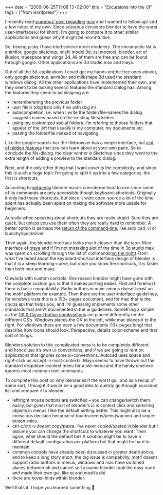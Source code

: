 +++
date = "2009-06-25T11:08:13+02:00"
title = "Excursions into the UI"
tags = ["from wordpress"]
+++

I recently read [scarabus’ post regarding guis](http://www.scalari.net/2009/06/25/lessons-in-gui-design/) and I wanted to follow up/ add a few notes of my own. Since scarabus considers blender to have the worst user-interface(ui for short), I’m going to compare it to other similar applications and guess why it might be non-intuitive.

So, beeing picky I have tried several mesh modelers. The imcomplete list is anim8or, google sketchup, misfit model 3d, xsi modtool, blender, art of illusion, truespace and wings 3d. All of them are free and can be found through google. Other applications are 3d studio max and maya.

Out of all the 3d-applications I could get my hands on(the free ones above), only google sketchup, anim8or and milkshape 3d used the standard windows dialog. All the other applications have implemented their own, and they seem to be lacking several features the standard dialog has. Among the features they seem to be skipping are:

* rememberering the previous folder
* user filers (*dog* lists only files with dog in)
* autocompletion, i.e. when I write the folder/file-names the dialog suggests names based on the existing files/folders
* using my customized spcial folders. I’m refering to thoose folders that appear of the left that usually is my computer, my documents etc.
* pasting the folder/file instead of navigating

Like the google search-bar the filebrowser has a simple interface, but [alot of hidden features](http://lifehacker.com/339474/top-10-obscure-google-search-tricks) that you can learn about at your own pace. So to conclude the file-dialog, the clear winner is Sketchup since they went to the extra length of adding a preview to the standard dialog.

Next, and the only other thing that I want cover is the complexity, and since this is such a huge topic I’m going to split it up into a few categories, the first is shortcuts.

According to [wikipedia](http://en.wikipedia.org/wiki/Blender_(software)) blender was/is considered hard to use since some of its commands are only accessible though keyboard-shortcuts. Originally it only had those shortcuts, but since it went open-source a lot of the time spent has actually been spent on making the software more usable for beginners.

Actually when speaking about shortcuts they are really stupid. Sure they are quick, but unless you use them often they are really hard to remember. A better option is perhaps the [return of the command-line](http://www.codinghorror.com/blog/archives/001265.html), like auto cad, vi or launchy/quicksilver.

Then again, the blender interface looks much cleaner than the icon-filled interface of [maya](http://en.wikipedia.org/wiki/File:Maya2009.png) and if I’m not mistaking alot of the time in 3d studio max was spent on scrolling through the list of commands([on the right](http://en.wikipedia.org/wiki/File:3dsmax_2010_800px.png)).From what I’ve heard about the keyboard-shortcut interface design of blender is that it is a steep learning-curve, but once you know the shortcuts, it is faster than both max and maya.

Onwards with custom controls. One reason blender might have gone with the complete custom gui, is that it makes porting easier. First and foremost there is basic compatibility. Radio buttons in main-menus doesn’t exist on the motif platform for example. Then there are the user-interface guidelines, for windows vista this is a 100+ pages document, and for mac ther is the cocoa api that helps you, and I’m guessing implements some other standards that aren’t documented in the ui guidelines. Something a simple as the [OK & Cancel button combinations](http://designlibrary.blinkinteractive.com/2007/11/button-button-w.html) are placed differently on the different OS’s. Windows places the OK to the left, while mac places it to the right. For windows there are even a few documents (10+ pages long) that describe how icons should look. Perspective, details color-scheme and that sort of things.

Blenders solution to this complicated mess is to be completely different, and hence use it’s own ui-conventions, and if we are going to rant on applications that ignores some ui-conventions. Autocad uses space and right-click as accept in most contexts, Maya seems to have thrown out the standard dropdown-context menu for a pie-menu and the handy cmd.exe ignores most common text-commands.

To complete this post on why blender isn’t the worst gui, and as a recap of some sort, I thought it would be a good idea to quickly go through scarabus’ list and compare it to blender.

* left/right mouse buttons are switched – you can change/switch them easily, but given that most of blender’s ui is context click and selecting objects in menus I like the default setting better. This might also be a conscious decision because of touchscreens/pens(wacom) and single-button-mice.
* ctrl-c/ctrl-v doesnt copy/paste. I’ve never copied/pasted in blender but I assume you can change the shortcuts to whatever you want. Then again, what should the default be? A solution might be to have a different default-configuration per platform but that might be hard to maintain.
* common controls have already been discussed in greater deatil above, and to keep a long story short, the big issue is compability. motif doesnt support radio buttons in menus, windows and mac have switched places between ok and cancel so I assume blender took the easy route and made their own gui, like qt and mozilla did.
* there are hover-hints within blender.

Well thats it. I hope you learned something 🙂

